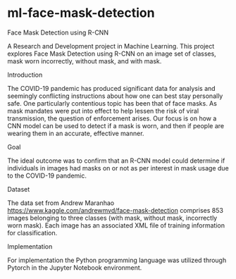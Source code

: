 # ml-face-mask-detection
Face Mask Detection using R-CNN

A Research and Development project in Machine Learning. This project explores Face Mask Detection using R-CNN on an image set of classes, 
mask worn incorrectly, without mask, and with mask.

Introduction

The COVID-19 pandemic has produced significant data for analysis and seemingly
conflicting instructions about how one can best stay
personally safe. One particularly contentious topic
has been that of face masks. As mask mandates were
put into effect to help lessen the risk of viral
transmission, the question of enforcement arises. Our
focus is on how a CNN model can be used to detect if
a mask is worn, and then if people are wearing them
in an accurate, effective manner.

Goal

The ideal outcome was to confirm that an R-CNN model could determine if individuals in images had masks on or not as per interest in mask usage due to the COVID-19
pandemic. 

Dataset

The data set from Andrew Maranhao https://www.kaggle.com/andrewmvd/face-mask-detection
comprises 853 images belonging to three classes (with mask, without mask, incorrectly worn mask).
Each image has an associated XML file of training information for classification.

Implementation


For implementation the Python programming language was utilized through Pytorch in the Jupyter Notebook environment.
